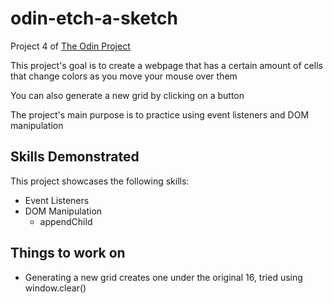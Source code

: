 # odin-etch-a-sketch
Project 4 of [The Odin Project](https://www.theodinproject.com/lessons/foundations-etch-a-sketch)

This project's goal is to create a webpage that has a certain amount of cells that change colors as you move your mouse over them

You can also generate a new grid by clicking on a button

The project's main purpose is to practice using event listeners and DOM manipulation


## Skills Demonstrated

This project showcases the following skills:
* Event Listeners
* DOM Manipulation
  * appendChild


## Things to work on

* Generating a new grid creates one under the original 16, tried using window.clear()
